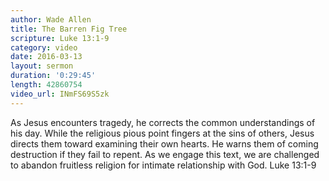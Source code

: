 ```yaml
---
author: Wade Allen
title: The Barren Fig Tree
scripture: Luke 13:1-9
category: video
date: 2016-03-13
layout: sermon
duration: '0:29:45' 
length: 42860754
video_url: INmFS69S5zk 
---
```


As Jesus encounters tragedy, he corrects the common understandings of his day. While the religious pious point fingers at the sins of others, Jesus directs them toward examining their own hearts. He warns them of coming destruction if they fail to repent. As we engage this text, we are challenged to abandon fruitless religion for intimate relationship with God. Luke 13:1-9
